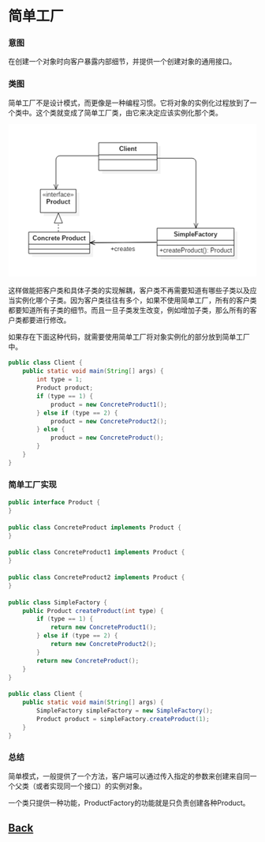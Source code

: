 # 简单工厂

### 意图
在创建一个对象时向客户暴露内部细节，并提供一个创建对象的通用接口。

### 类图
简单工厂不是设计模式，而更像是一种编程习惯。它将对象的实例化过程放到了一个类中。这个类就变成了简单工厂类，由它来决定应该实例化那个类。   

![](/imgs/summary/ds-0-1.png)  

这样做能把客户类和具体子类的实现解耦，客户类不再需要知道有哪些子类以及应当实例化哪个子类。因为客户类往往有多个，如果不使用简单工厂，所有的客户类都要知道所有子类的细节。而且一旦子类发生改变，例如增加子类，那么所有的客户类都要进行修改。

如果存在下面这种代码，就需要使用简单工厂将对象实例化的部分放到简单工厂中。

```java
public class Client {
    public static void main(String[] args) {
        int type = 1;
        Product product;
        if (type == 1) {
            product = new ConcreteProduct1();
        } else if (type == 2) {
            product = new ConcreteProduct2();
        } else {
            product = new ConcreteProduct();
        }
    }
}
```

### 简单工厂实现

```java
public interface Product {
}

public class ConcreteProduct implements Product {
}

public class ConcreteProduct1 implements Product {
}

public class ConcreteProduct2 implements Product {
}

public class SimpleFactory {
    public Product createProduct(int type) {
        if (type == 1) {
            return new ConcreteProduct1();
        } else if (type == 2) {
            return new ConcreteProduct2();
        }
        return new ConcreteProduct();
    }
}

public class Client {
    public static void main(String[] args) {
        SimpleFactory simpleFactory = new SimpleFactory();
        Product product = simpleFactory.createProduct(1);
    }
}
```

### 总结

简单模式，一般提供了一个方法，客户端可以通过传入指定的参数来创建来自同一个父类（或者实现同一个接口）的实例对象。

一个类只提供一种功能，ProductFactory的功能就是只负责创建各种Product。

## [Back](../../summary.md)